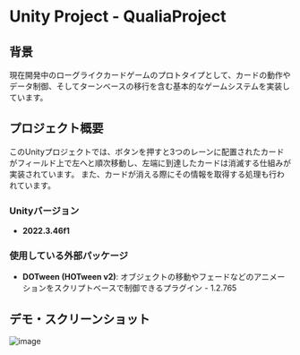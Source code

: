 # Unity Project - QualiaProject

## 背景
現在開発中のローグライクカードゲームのプロトタイプとして、カードの動作やデータ制御、そしてターンベースの移行を含む基本的なゲームシステムを実装しています。

## プロジェクト概要
このUnityプロジェクトでは、ボタンを押すと3つのレーンに配置されたカードがフィールド上で左へと順次移動し、左端に到達したカードは消滅する仕組みが実装されています。
また、カードが消える際にその情報を取得する処理も行われています。

### Unityバージョン
- **2022.3.46f1**

### 使用している外部パッケージ
- **DOTween (HOTween v2)**: オブジェクトの移動やフェードなどのアニメーションをスクリプトベースで制御できるプラグイン - 1.2.765

## デモ・スクリーンショット
![image](https://github.com/user-attachments/assets/d701713e-1d51-472a-ab38-061bf0512367)
